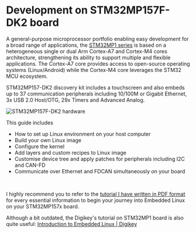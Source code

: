 # Development on STM32MP157F-DK2 board  

A general-purpose microprocessor portfolio enabling easy development for a broad range of applications, the [STM32MP1 series][1] is based on a heterogeneous single or dual Arm Cortex-A7 and Cortex-M4 cores architecture, strengthening its ability to support multiple and flexible applications. The Cortex-A7 core provides access to open-source operating systems (Linux/Android) while the Cortex-M4 core leverages the STM32 MCU ecosystem.

STM32MP157-DK2 discovery kit includes a touchscreen and also embeds up to 37 communication peripherals including 10/100M or Gigabit Ethernet, 3x USB 2.0 Host/OTG, 29x Timers and Advanced Analog.

![STM32MP157F-DK2 hardware](https://github.com/darkquesh/stm32mp1/blob/main/images/STM32MP157F-DK2_board.png)

This guide includes  
- How to set up Linux environment on your host computer  
- Build your own Linux image  
- Configure the kernel  
- Add layers and custom recipes to Linux image  
- Customise device tree and apply patches for peripherals including I2C and CAN-FD  
- Communicate over Ethernet and FDCAN simultaneously on your board

<br>

I highly recommend you to refer to the [tutorial I have written in PDF format](https://github.com/darkquesh/stm32mp1/blob/main/Yocto_STM32MP157F-DK2_Linux_Image.pdf) for every essential information to begin your journey into Embedded Linux on your STM32MP157x board.  

Although a bit outdated, the Digikey's tutorial on STM32MP1 board is also quite useful: [Introduction to Embedded Linux | Digikey](https://www.youtube.com/playlist?list=PLEBQazB0HUyTpoJoZecRK6PpDG31Y7RPB)  
  



[1]: <https://www.st.com/en/microcontrollers-microprocessors/stm32mp1-series.html> "STM32MP1"
